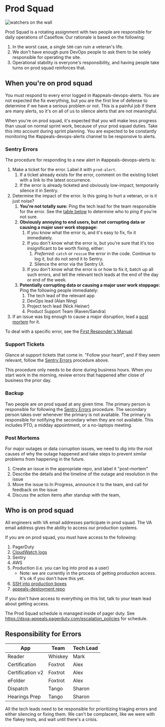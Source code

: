 # Prod Squad

![watchers on the wall](http://i.imgur.com/7X1OBRu.png)

Prod Squad is a rotating assignment with two people are responsible for daily operations of Caseflow. Our rationale is based on the following:

1. In the worst case, a single `500` can ruin a veteran's life. 
1. We don't have enough pure DevOps people to ask them to be solely responsible for operating the site.
1. Operational stability is everyone's responsibility, and having people take turns on prod squad reinforces that.

## When you're on prod squad

You must respond to every error logged in #appeals-devops-alerts. You are not expected the fix everything, but you are the first line of defense to determine if we have a serious problem or not. This is a painful job if there are many alerts, so it's on all of us to silence alerts that are not meaningful.

When you're on prod squad, it's expected that you will make less progress than usual on normal sprint work, because of your prod squad duties. Take this into account during sprint planning. You are expected to be constantly monitoring the #appeals-devops-alerts channel to be responsive to alerts.

### Sentry Errors

The procedure for responding to a new alert in #appeals-devops-alerts is:

1. Make a ticket for the error. Label it with `prod-alert`. 
    1. If a ticket already exists for the error, comment on the existing ticket with a link to the latest occurrence.
    1. If the error is already ticketed and obviously low-impact, temporarily silence it in Sentry.
1. Determine the impact of the error. Is this going to hurt a veteran, or is it just noise?
    1. **You're not totally sure:** Ping the tech lead for the team responsible for the error. See the [table below](#responsibility-for-errors) to determine who to ping if you're not sure.
    1. **Obviously annoying to end users, but not corrupting data or causing a major user work stoppage:** 
        1. If you know what the error is, and it's easy to fix, fix it immediately. 
        1. If you don't know what the error is, but you're sure that it's too insignificant to be worth fixing, either:
            1. *Preferred:* `catch` or `rescue` the error in the code. Continue to log it, but do not send it to Sentry.
            1. Silence the error via the Sentry UI.
        1. If you don't know what the error is or how to fix it, batch up all such errors, and tell the relevant tech leads at the end of the day or end of the week.
    1. **Potentially corrupting data or causing a major user work stoppage:** Ping the following people immediately:
        1. The tech lead of the relevant app
        1. DevOps lead (Alan Ning)
        1. Project tech lead (Nick Heiner)
        1. Product Support Team (Raven/Sandra)
1. If an issue was big enough to cause a major disruption, lead a [post mortem](#post-mortems) for it.

To deal with a specific error, see the [First Responder's Manual](https://github.com/department-of-veterans-affairs/appeals-deployment/blob/master/docs/first-responder-manual.md).

### Support Tickets
Glance at support tickets that come in. "Follow your heart", and if they seem relevant, follow the [Sentry Errors](#sentry-errors) procedure above.

This procedure only needs to be done during business hours. When you start work in the morning, review errors that happened after close of business the prior day.

### Backup
Two people are on prod squad at any given time. The primary person is responsible for following the [Sentry Errors](#sentry-errors) procedure. The secondary person takes over whenever the primary is not available. The primary is responsible for notifying the secondary when they are not available. This includes PTO, a midday appointment, or a no-laptops meeting.

### Post Mortems
For major outages or data corruption issues, we need to dig into the root causes of why the outage happened and take steps to prevent similar problems from happening in the future.

1. Create an issue in the appropriate repo, and label it "post-mortem"
1. Describe the details and the timeline of the outage and resolution in the issue
1. Move the issue to In Progress, announce it to the team, and call for feedback on the issue
1. Discuss the action items after standup with the team, 

## Who is on prod squad
All engineers with VA email addresses participate in prod squad. The VA email address gives the ability to access our production systems.

If you are on prod squad, you must have access to the following:

1. PagerDuty
1. [CloudWatch logs](https://github.com/department-of-veterans-affairs/appeals-deployment/blob/master/docs/cheatsheet/logs.md)
1. Sentry
1. AWS
1. Production (i.e. you can log into prod as a user)
    * Note: we are currently in the process of getting production access. It's ok if you don't have this yet.
1. [SSH into production boxes](https://github.com/department-of-veterans-affairs/appeals-deployment/blob/master/docs/ssh-user.md)
1. [appeals-deployment repo](https://github.com/department-of-veterans-affairs/appeals-deployment/tree/master/docs)

If you don't have access to everything on this list, talk to your team lead about getting access.

The Prod Squad schedule is managed inside of pager duty. See https://dsva-appeals.pagerduty.com/escalation_policies for schedule.

## Responsibility for Errors
| App | Team | Tech Lead |
| --- | --- | --- |
| Reader | Whiskey | Mark |
| Certification | Foxtrot | Alex |
| Certification v2 | Foxtrot | Alex |
| eFolder | Foxtrot | Alex |
| Dispatch | Tango | Sharon |
| Hearings Prep | Tango | Sharon |

All the tech leads need to be responsible for prioritizing triaging errors and either silencing or fixing them. We can't be complacent, like we were with the flakey tests, and wait until there's a crisis. 
